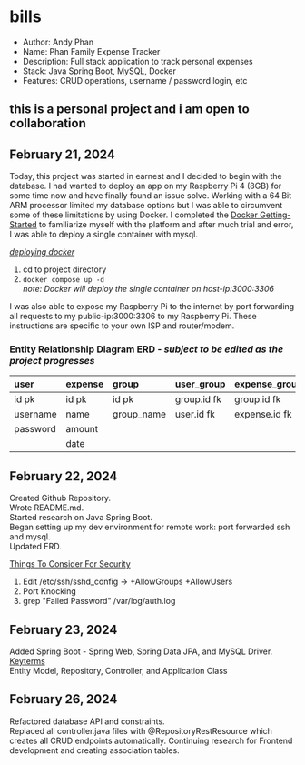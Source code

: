# bills
- Author: Andy Phan
- Name: Phan Family Expense Tracker
- Description: Full stack application to track personal expenses
- Stack: Java Spring Boot, MySQL, Docker
- Features: CRUD operations, username / password login, etc

## this is a personal project and i am open to collaboration
## February 21, 2024
Today, this project was started in earnest and I decided to begin with the database.
I had wanted to deploy an app on my Raspberry Pi 4 (8GB) for some time now and have finally found an issue solve.
Working with a 64 Bit ARM processor limited my database options but I was able to circumvent some of these limitations by using Docker.
I completed the [Docker Getting-Started](https://docs.docker.com/engine/reference/commandline/cli/) to familiarize myself with the platform and after much trial and error, I was able to deploy a single container with mysql.

_<ins>deploying docker</ins>_
1. cd to project directory
2. ```docker compose up -d```\
_note: Docker will deploy the single container on host-ip:3000:3306_


I was also able to expose my Raspberry Pi to the internet by port forwarding all requests to my public-ip:3000:3306 to my Raspberry Pi.
These instructions are specific to your own ISP and router/modem.

### Entity Relationship Diagram ERD - _subject to be edited as the project progresses_
| user      | expense  | group    | user_group | expense_group |
|:----------|:---------|:---------|:-----------|:--------------|
|id pk      |id pk     |id pk     |group.id fk |group.id fk    |
|username   |name      |group_name|user.id fk  |expense.id fk  |
|password   |amount    |          |            |               |
|           |date      |          |            |               |

## February 22, 2024
Created Github Repository.\
Wrote README.md.\
Started research on Java Spring Boot.\
Began setting up my dev environment for remote work: port forwarded ssh and mysql.\
Updated ERD.

<ins>Things To Consider For Security</ins>
1. Edit /etc/ssh/sshd_config -> +AllowGroups +AllowUsers
2. Port Knocking
3. grep "Failed Password" /var/log/auth.log

## February 23, 2024
Added Spring Boot - Spring Web, Spring Data JPA, and MySQL Driver.\
<ins>Keyterms</ins>\
Entity Model, Repository, Controller, and Application Class

## February 26, 2024
Refactored database API and constraints.\
Replaced all controller.java files with @RepositoryRestResource which creates all CRUD endpoints automatically.
Continuing research for Frontend development and creating association tables.